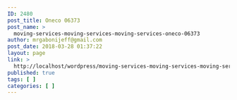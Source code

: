 ```yaml
---
ID: 2480
post_title: Oneco 06373
post_name: >
  moving-services-moving-services-moving-services-oneco-06373
author: mrgabonijeff@gmail.com
post_date: 2018-03-28 01:37:22
layout: page
link: >
  http://localhost/wordpress/moving-services-moving-services-moving-services-oneco-06373/
published: true
tags: [ ]
categories: [ ]
---
```

